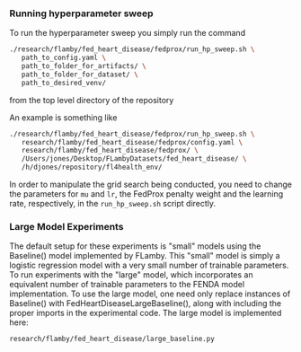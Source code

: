 ### Running hyperparameter sweep

To run the hyperparameter sweep you simply run the command

```bash
./research/flamby/fed_heart_disease/fedprox/run_hp_sweep.sh \
   path_to_config.yaml \
   path_to_folder_for_artifacts/ \
   path_to_folder_for_dataset/ \
   path_to_desired_venv/
```

from the top level directory of the repository

An example is something like
``` bash
./research/flamby/fed_heart_disease/fedprox/run_hp_sweep.sh \
   research/flamby/fed_heart_disease/fedprox/config.yaml \
   research/flamby/fed_heart_disease/fedprox/ \
   /Users/jones/Desktop/FLambyDatasets/fed_heart_disease/ \
   /h/djones/repository/fl4health_env/
```

In order to manipulate the grid search being conducted, you need to change the parameters for `mu` and `lr`, the FedProx penalty weight and the learning rate, respectively, in the `run_hp_sweep.sh` script directly.

### Large Model Experiments

The default setup for these experiments is "small" models using the Baseline() model implemented by FLamby. This "small" model is simply a logistic regression model with a very small number of trainable parameters. To run experiments with the "large" model, which incorporates an equivalent number of trainable parameters to the FENDA model implementation. To use the large model, one need only replace instances of Baseline() with FedHeartDiseaseLargeBaseline(), along with including the proper imports in the experimental code. The large model is implemented here:

```
research/flamby/fed_heart_disease/large_baseline.py
```
